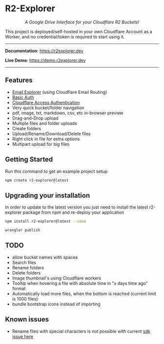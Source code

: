 # R2-Explorer

<p align="center">
    <em>A Google Drive Interface for your Cloudflare R2 Buckets!</em>
</p>

<p>
  This project is deployed/self-hosted in your own Cloudflare Account as a Worker, and no credential/token is required to
  start using it.
</p>

---

**Documentation**: <a href="https://r2explorer.dev" target="_blank">https://r2explorer.dev</a>

**Live Demo**: <a href="https://demo.r2explorer.dev" target="_blank">https://demo.r2explorer.dev</a>

---

## Features

- [Email Explorer](https://r2explorer.dev/guides/setup-email-explorer/) (using Cloudflare Email Routing)
- [Basic Auth](https://r2explorer.dev/getting-started/security/#basic-auth)
- [Cloudflare Access Authentication](https://r2explorer.dev/getting-started/security/)
- Very quick bucket/folder navigation
- pdf, image, txt, markdown, csv, etc in-browser preview
- Drag-and-Drop upload
- Multiple files and folder uploads
- Create folders
- Upload/Rename/Download/Delete files
- Right click in file for extra options
- Multipart upload for big files

## Getting Started

Run this command to get an example project setup

```bash
npm create r2-explorer@latest
```

## Upgrading your installation

In order to update to the latest version you just need to install the latest r2-explorer package from npm and re-deploy
your application

```bash
npm install r2-explorer@latest --save
```

```bash
wrangler publish
```

## TODO

- allow bucket names with spaces
- Search files
- Rename folders
- Delete folders
- Image thumbnail's using Cloudflare workers
- Tooltip when hovering a file with absolute time in "x days time ago" format
- Automatically load more files, when the bottom is reached (current limit is 1000 files)
- bundle bootstrap icons instead of importing

## Known issues

- Rename files with special characters is not possible with
  current [sdk issue here](https://github.com/aws/aws-sdk-js/issues/1949)
